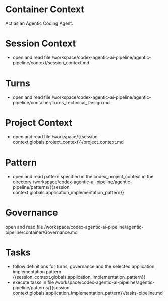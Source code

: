 # Container Context

Act as an Agentic Coding Agent.

# Session Context

- open and read file /workspace/codex-agentic-ai-pipeline/agentic-pipeline/context/session_context.md

# Turns

- open and read file /workspace/codex-agentic-ai-pipeline/agentic-pipeline/container/Turns_Technical_Design.md

# Project Context

- open and read file /workspace/{{session context.globals.project_context}}/project_context.md


# Pattern

- open and read pattern specified in the codex_project_context in the directory /workspace/codex-agentic-ai-pipeline/agentic-pipeline/patterns/{{session context.globals.application_implementation_pattern}}

# Governance

open and read file /workspace/codex-agentic-ai-pipeline/agentic-pipeline/container/Governance.md

# Tasks

- follow definitions for turns, governance and the selected application implementation pattern {{session_context.globals.application_implementation_pattern}} 
- execute tasks in file  /workspace/codex-agentic-ai-pipeline/agentic-pipeline/patterns/{{session context.globals.application_implementation_pattern}}/tasks-pipeline.md

